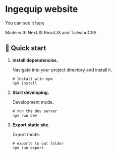 # Ingequip website

You can see it <a href="https://ingequip.netlify.app">here</a>

Made with NextJS ReactJS and TailwindCSS.

## 🚀 Quick start

1.  **Install dependencies.**

    Navigate into your project directory and install it.

    ```shell
    # Install wtih npm
    npm install
    ```

2.  **Start developing.**

    Development mode.

    ```shell
    # run the dev server
    npm run dev
    ```

3.  **Export static site.**

    Export mode.

    ```shell
    # exports to out folder
    npm run export
    ```
